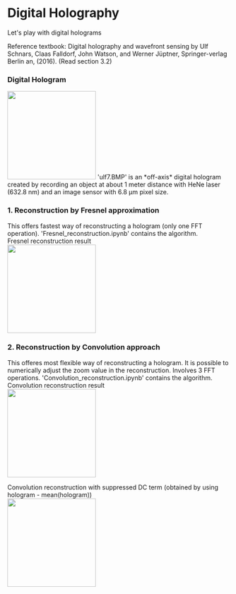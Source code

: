 # Digital Holography
Let's play with digital holograms

Reference textbook: Digital holography and wavefront sensing by Ulf Schnars, Claas Falldorf, John Watson, and Werner Jüptner, Springer-verlag Berlin an, (2016). (Read section 3.2)

### Digital Hologram
<img src="https://github.com/OptoManishK/Digital_Holography/blob/master/ulf7.BMP" width="200" height="200">
'ulf7.BMP' is an *off-axis* digital hologram created by recording an object at about 1 meter distance with HeNe laser (632.8 nm) and an image sensor with 6.8 µm pixel size. 

### 1. Reconstruction by Fresnel approximation
This offers fastest way of reconstructing a hologram (only one FFT operation).
'Fresnel_reconstruction.ipynb' contains the algorithm.  
Fresnel reconstruction result  
<img src="https://github.com/OptoManishK/Digital_Holography/blob/master/images/fresnel_reconstruction.png" width="200" height="200">

### 2. Reconstruction by Convolution approach
This offeres most flexible way of reconstructing a hologram. It is possible to numerically adjust the zoom value in the reconstruction. Involves 3 FFT operations. 
'Convolution_reconstruction.ipynb' contains the algorithm.  
Convolution reconstruction result  
<img src="https://github.com/OptoManishK/Digital_Holography/blob/master/images/Convolution_reconstruction.png" width="200" height="200">

Convolution reconstruction with suppressed DC term (obtained by using hologram - mean(hologram))  
<img src="https://github.com/OptoManishK/Digital_Holography/blob/master/images/Convolution_reconstruction_DCsuppressed.png" width="200" height="200">
